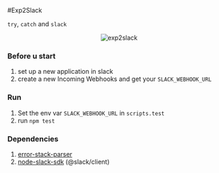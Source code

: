 #Exp2Slack

`try`, `catch` and `slack`

<p align="center">
    <img src="https://user-images.githubusercontent.com/11739105/41500837-db479678-715e-11e8-8869-3daab649a86b.png" alt="exp2slack" style="max-width:100%;">
</p>

### Before u start

1. set up a new application in slack
2. create a new Incoming Webhooks and get your `SLACK_WEBHOOK_URL`

### Run

1. Set the env var `SLACK_WEBHOOK_URL` in `scripts.test`
2. run `npm test`

### Dependencies

1. [error-stack-parser](https://github.com/stacktracejs/error-stack-parser)
2. [node-slack-sdk](https://github.com/slackapi/node-slack-sdk) (@slack/client)
